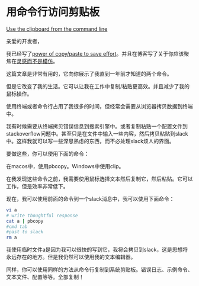 # 用命令行访问剪贴板

[Use the clipboard from the command line](https://letterstoanewdeveloper.com/2021/03/15/use-the-clipboard-from-the-command-line/)

亲爱的开发者，

我已经写了[power of copy/paste to save effort](https://letterstoanewdeveloper.com/2019/11/04/use-copy-paste-as-much-as-you-can/)。并且在博客写了关于你应该聚焦在[灵感而不是模仿](https://letterstoanewdeveloper.com/2020/08/10/choose-inspiration-over-imitation/)。

这篇文章是非常有用的，它向你展示了我直到一年前才知道的两个命令。

但是它改变了我的生活。它可以让我在工作中复制/粘贴更高效。并且减少了我的鼠标操作。

使用终端或者命令行占用了我很多的时间，但经常会需要从浏览器拷贝数据到终端中。

我有时候需要从终端拷贝错误信息到搜索引擎中。或者复制粘贴一个配置文件到stackoverflow问题中。甚至只是在文件中输入一些内容，然后拷贝粘贴到slack中。这样我就可以写一些深思熟虑的东西，而不必处理slack烦人的界面。

要做这些，你可以使用下面的命令：

在macos中，使用pbcopy。Windows中使用clip。

在我发现这些命令之前，我需要使用鼠标选择文本然后复制它，然后粘贴。它可以工作，但是效率非常低下。

现在，我可以使用前面的命令到一个slack消息中，我可以使用下面命令：

```bash
vi a
# write thoughtful response
cat a | pbcopy
#cmd tab
#past to slack
rm a
```

我使用临时文件a是因为我可以很快的写到它，我将会拷贝到slack，这是思想将永远存在的地方。但是我仍然可以使用我的文本编辑器。

同样，你可以使用同样的方法从命令行复制到系统剪贴板。错误日志、示例命令、文本文件、配置等等。全部复制！
